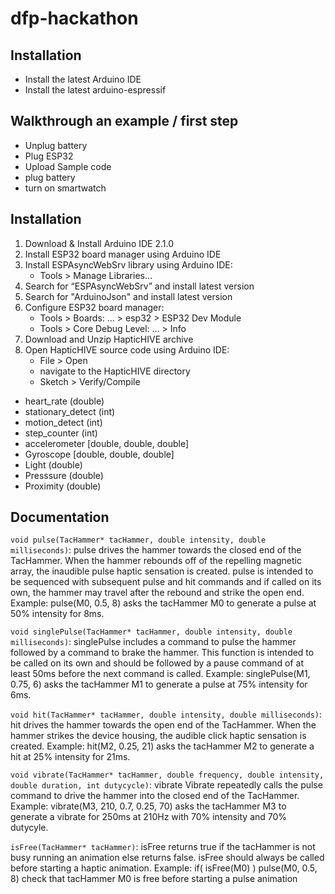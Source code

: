 # dfp-hackathon

## Installation

- Install the latest Arduino IDE
- Install the latest arduino-espressif

## Walkthrough an example / first step

- Unplug battery
- Plug ESP32
- Upload Sample code
- plug battery
- turn on smartwatch

## Installation 
1. Download & Install Arduino IDE 2.1.0
2. Install ESP32 board manager using Arduino IDE
3. Install ESPAsyncWebSrv library using Arduino IDE:
    - Tools > Manage Libraries…
4. Search for “ESPAsyncWebSrv” and install latest version
4. Search for "ArduinoJson" and install latest version
5. Configure ESP32 board manager:
    - Tools > Boards: … > esp32 > ESP32 Dev Module
    - Tools > Core Debug Level: … > Info	
6. Download and Unzip HapticHIVE archive
7. Open HapticHIVE source code using Arduino IDE:
    - File > Open
    - navigate to the HapticHIVE directory
    - Sketch > Verify/Compile


- heart_rate (double)
- stationary_detect (int)
- motion_detect (int)
- step_counter (int)
- accelerometer [double, double, double]
- Gyroscope [double, double, double]
- Light (double)
- Presssure (double)
- Proximity (double)


## Documentation
`void pulse(TacHammer* tacHammer, double intensity, double milliseconds)`: pulse drives the hammer towards the closed end of the TacHammer. When the hammer rebounds off of the repelling magnetic array, the inaudible pulse haptic sensation is created. pulse is intended to be sequenced with subsequent pulse and hit commands and if called on its own, the hammer may travel after the rebound and strike the open end.
Example: pulse(M0, 0.5, 8) asks the tacHammer M0 to generate a pulse at 50% intensity for 8ms.

`void singlePulse(TacHammer* tacHammer, double intensity, double milliseconds)`: singlePulse includes a command to pulse the hammer followed by a command to brake the hammer. This function is intended to be called on its own and should be followed by a pause command of at least 50ms before the next command is called.
Example: singlePulse(M1, 0.75, 6) asks the tacHammer M1 to generate a pulse at 75% intensity for 6ms.

`void hit(TacHammer* tacHammer, double intensity, double milliseconds)`: hit drives the hammer towards the open end of the TacHammer. When the hammer strikes the device housing, the audible click haptic sensation is created.
Example: hit(M2, 0.25, 21) asks the tacHammer M2 to generate a hit at 25% intensity for 21ms.

`void vibrate(TacHammer* tacHammer, double frequency, double intensity, double duration, int dutycycle)`: vibrate Vibrate repeatedly calls the pulse command to drive the hammer into the closed end of the TacHammer.
Example: vibrate(M3, 210, 0.7, 0.25, 70) asks the tacHammer M3 to generate a vibrate for 250ms at 210Hz with 70% intensity and 70% dutycyle.

`isFree(TacHammer* tacHammer)`: isFree returns true if the tacHammer is not busy running an animation else returns false. isFree should always be called before starting a haptic animation.
Example: if( isFree(M0) ) pulse(M0, 0.5, 8) check that tacHammer M0 is free before starting a pulse animation
